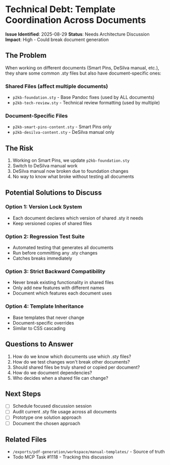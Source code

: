 # Technical Debt: Template Coordination Across Documents

**Issue Identified**: 2025-08-29
**Status**: Needs Architecture Discussion
**Impact**: High - Could break document generation

## The Problem

When working on different documents (Smart Pins, DeSilva manual, etc.), they share some common .sty files but also have document-specific ones:

### Shared Files (affect multiple documents)
- `p2kb-foundation.sty` - Base Pandoc fixes (used by ALL documents)
- `p2kb-tech-review.sty` - Technical review formatting (used by multiple)

### Document-Specific Files
- `p2kb-smart-pins-content.sty` - Smart Pins only
- `p2kb-desilva-content.sty` - DeSilva manual only

## The Risk

1. Working on Smart Pins, we update `p2kb-foundation.sty` 
2. Switch to DeSilva manual work
3. DeSilva manual now broken due to foundation changes
4. No way to know what broke without testing all documents

## Potential Solutions to Discuss

### Option 1: Version Lock System
- Each document declares which version of shared .sty it needs
- Keep versioned copies of shared files

### Option 2: Regression Test Suite
- Automated testing that generates all documents
- Run before committing any .sty changes
- Catches breaks immediately

### Option 3: Strict Backward Compatibility
- Never break existing functionality in shared files
- Only add new features with different names
- Document which features each document uses

### Option 4: Template Inheritance
- Base templates that never change
- Document-specific overrides
- Similar to CSS cascading

## Questions to Answer

1. How do we know which documents use which .sty files?
2. How do we test changes won't break other documents?
3. Should shared files be truly shared or copied per document?
4. How do we document dependencies?
5. Who decides when a shared file can change?

## Next Steps

- [ ] Schedule focused discussion session
- [ ] Audit current .sty file usage across all documents
- [ ] Prototype one solution approach
- [ ] Document the chosen approach

## Related Files
- `/exports/pdf-generation/workspace/manual-templates/` - Source of truth
- Todo MCP Task #1118 - Tracking this discussion